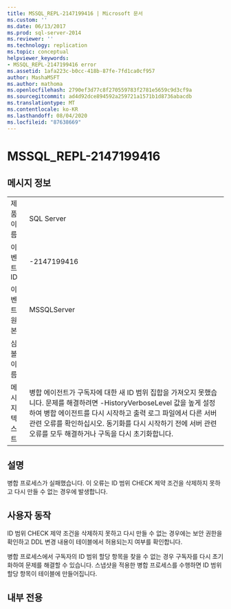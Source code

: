 ```yaml
---
title: MSSQL_REPL-2147199416 | Microsoft 문서
ms.custom: ''
ms.date: 06/13/2017
ms.prod: sql-server-2014
ms.reviewer: ''
ms.technology: replication
ms.topic: conceptual
helpviewer_keywords:
- MSSQL_REPL-2147199416 error
ms.assetid: 1afa223c-b0cc-418b-87fe-7fd1ca0cf957
author: MashaMSFT
ms.author: mathoma
ms.openlocfilehash: 2790ef3d77c8f270559783f2781e5659c9d3cf9a
ms.sourcegitcommit: ad4d92dce894592a259721a1571b1d8736abacdb
ms.translationtype: MT
ms.contentlocale: ko-KR
ms.lasthandoff: 08/04/2020
ms.locfileid: "87638669"
---
```

# <a name="mssql_repl-2147199416"></a>MSSQL_REPL-2147199416
    
## <a name="message-details"></a>메시지 정보  
  
|||  
|-|-|  
|제품 이름|SQL Server|  
|이벤트 ID|-2147199416|  
|이벤트 원본|MSSQLServer|  
|심볼 이름||  
|메시지 텍스트|병합 에이전트가 구독자에 대한 새 ID 범위 집합을 가져오지 못했습니다. 문제를 해결하려면 -HistoryVerboseLevel 값을 높게 설정하여 병합 에이전트를 다시 시작하고 출력 로그 파일에서 다른 서버 관련 오류를 확인하십시오. 동기화를 다시 시작하기 전에 서버 관련 오류를 모두 해결하거나 구독을 다시 초기화합니다.|  
  
## <a name="explanation"></a>설명  
 병합 프로세스가 실패했습니다. 이 오류는 ID 범위 CHECK 제약 조건을 삭제하지 못하고 다시 만들 수 없는 경우에 발생합니다.  
  
## <a name="user-action"></a>사용자 동작  
 ID 범위 CHECK 제약 조건을 삭제하지 못하고 다시 만들 수 없는 경우에는 보안 권한을 확인하고 DDL 변경 내용이 테이블에서 허용되는지 여부를 확인합니다.  
  
 병합 프로세스에서 구독자의 ID 범위 할당 항목을 찾을 수 없는 경우 구독자를 다시 초기화하여 문제를 해결할 수 있습니다. 스냅샷을 적용한 병합 프로세스를 수행하면 ID 범위 할당 항목이 테이블에 만들어집니다.  
  
## <a name="internal-only"></a>내부 전용  
  
